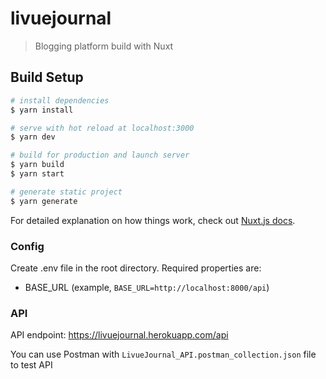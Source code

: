 # livuejournal

> Blogging platform build with Nuxt

## Build Setup

```bash
# install dependencies
$ yarn install

# serve with hot reload at localhost:3000
$ yarn dev

# build for production and launch server
$ yarn build
$ yarn start

# generate static project
$ yarn generate
```

For detailed explanation on how things work, check out [Nuxt.js docs](https://nuxtjs.org).

### Config

Create .env file in the root directory. 
Required properties are:
- BASE_URL (example, `BASE_URL=http://localhost:8000/api`)

### API

API endpoint: https://livuejournal.herokuapp.com/api

You can use Postman with `LivueJournal_API.postman_collection.json` file to test API
